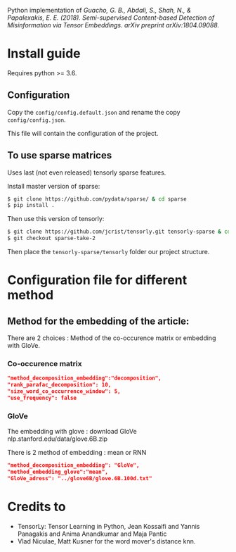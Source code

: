 Python implementation of 
_Guacho, G. B., Abdali, S., Shah, N., & Papalexakis, 
E. E. (2018). Semi-supervised Content-based Detection of 
Misinformation via Tensor Embeddings. arXiv preprint arXiv:1804.09088._

# Install guide

Requires python >= 3.6.

## Configuration
Copy the `config/config.default.json` and rename the copy `config/config.json`.

This file will contain the configuration of the project.
## To use sparse matrices
Uses last (not even released) tensorly sparse features.

Install master version of sparse:
```bash
$ git clone https://github.com/pydata/sparse/ & cd sparse
$ pip install .
```

Then use this version of tensorly:
```bash
$ git clone https://github.com/jcrist/tensorly.git tensorly-sparse & cd tensorly-sparse
$ git checkout sparse-take-2
```
Then place the `tensorly-sparse/tensorly` folder our project structure.
# Configuration file for different method

## Method for the embedding of the article:

There are 2 choices : Method of the co-occurence matrix or embedding with GloVe.

### Co-occurence matrix

```json
"method_decomposition_embedding":"decomposition",
"rank_parafac_decomposition": 10,
"size_word_co_occurrence_window": 5,
"use_frequency": false
```

### GloVe

The embedding with glove : download GloVe nlp.stanford.edu/data/glove.6B.zip

There is 2 method of embedding : mean or RNN

```json
"method_decomposition_embedding": "GloVe",
"method_embedding_glove":"mean",
"GloVe_adress": "../glove6B/glove.6B.100d.txt"
```

# Credits to
- TensorLy: Tensor Learning in Python, Jean Kossaifi and Yannis Panagakis and Anima Anandkumar and Maja Pantic
- Vlad Niculae, Matt Kusner for the word mover's distance knn.


